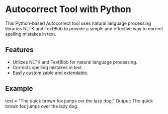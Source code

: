 # Autocorrect Tool with Python

This Python-based Autocorrect tool uses natural language processing libraries NLTK and TextBlob to provide a simple and effective way to correct spelling mistakes in text.

## Features

- Utilizes NLTK and TextBlob for natural language processing.
- Corrects spelling mistakes in text.
- Easily customizable and extendable.

## Example

text = "The quick brown fox jumps ovr the lazy dog."
Output:
The quick brown fox jumps over the lazy dog.

